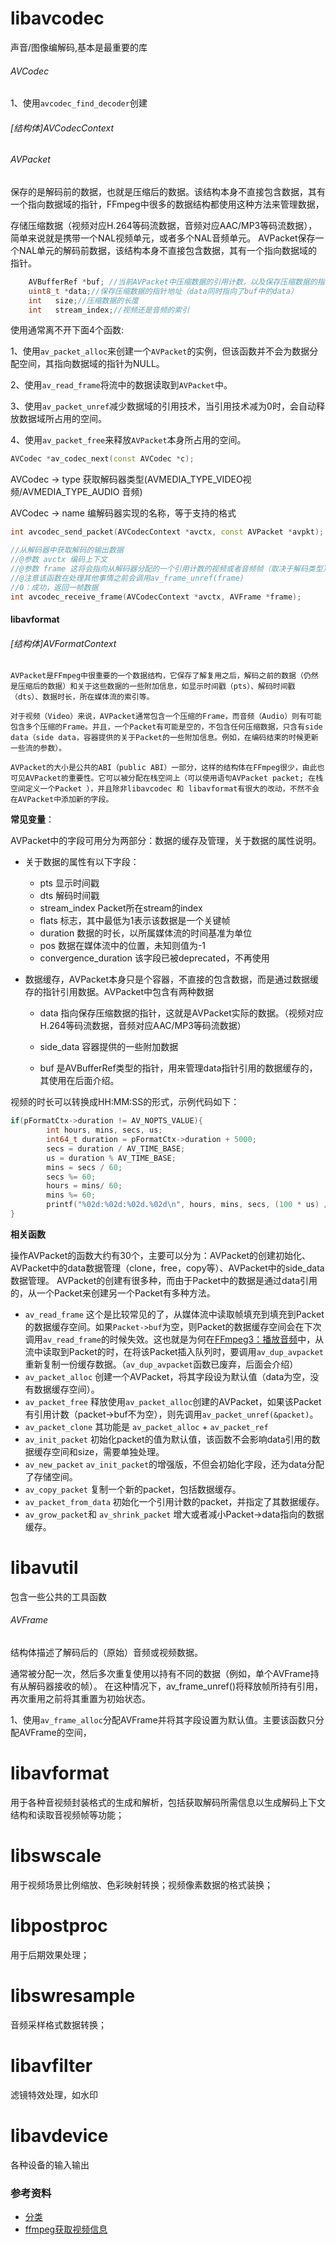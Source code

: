 #	libavcodec
声音/图像编解码,基本是最重要的库

######	AVCodec

1、使用`avcodec_find_decoder`创建



###### [结构体]AVCodecContext



######	AVPacket

保存的是解码前的数据，也就是压缩后的数据。该结构本身不直接包含数据，其有一个指向数据域的指针，FFmpeg中很多的数据结构都使用这种方法来管理数据，

存储压缩数据（视频对应H.264等码流数据，音频对应AAC/MP3等码流数据），简单来说就是携带一个NAL视频单元，或者多个NAL音频单元。 AVPacket保存一个NAL单元的解码前数据，该结构本身不直接包含数据，其有一个指向数据域的指针。

```c
    AVBufferRef *buf; //当前AVPacket中压缩数据的引用计数，以及保存压缩数据的指针地址(压缩数据申请的空间在这里)
    uint8_t *data;//保存压缩数据的指针地址（data同时指向了buf中的data）
    int   size;//压缩数据的长度
    int   stream_index;//视频还是音频的索引
```
使用通常离不开下面4个函数:

1、使用`av_packet_alloc`来创建一个`AVPacket`的实例，但该函数并不会为数据分配空间，其指向数据域的指针为NULL。

2、使用`av_read_frame`将流中的数据读取到`AVPacket`中。

3、使用`av_packet_unref`减少数据域的引用技术，当引用技术减为0时，会自动释放数据域所占用的空间。

4、使用`av_packet_free`来释放`AVPacket`本身所占用的空间。



```c++
AVCodec *av_codec_next(const AVCodec *c);
```

AVCodec -> type  获取解码器类型(AVMEDIA_TYPE_VIDEO视频/AVMEDIA_TYPE_AUDIO 音频)

AVCodec -> name   编解码器实现的名称，等于支持的格式



```c++
int avcodec_send_packet(AVCodecContext *avctx, const AVPacket *avpkt);
```



```c++
//从解码器中获取解码的输出数据
//@参数 avctx 编码上下文
//@参数 frame 这将会指向从解码器分配的一个引用计数的视频或者音频帧（取决于解码类型）
//@注意该函数在处理其他事情之前会调用av_frame_unref(frame)
//0：成功，返回一帧数据
int avcodec_receive_frame(AVCodecContext *avctx, AVFrame *frame);
```





####	libavformat

###### [结构体]AVFormatContext

```
AVPacket是FFmpeg中很重要的一个数据结构，它保存了解复用之后，解码之前的数据（仍然是压缩后的数据）和关于这些数据的一些附加信息，如显示时间戳（pts）、解码时间戳（dts）、数据时长，所在媒体流的索引等。

对于视频（Video）来说，AVPacket通常包含一个压缩的Frame，而音频（Audio）则有可能包含多个压缩的Frame。并且，一个Packet有可能是空的，不包含任何压缩数据，只含有side data（side data，容器提供的关于Packet的一些附加信息。例如，在编码结束的时候更新一些流的参数）。

AVPacket的大小是公共的ABI（public ABI）一部分，这样的结构体在FFmpeg很少，由此也可见AVPacket的重要性。它可以被分配在栈空间上（可以使用语句AVPacket packet; 在栈空间定义一个Packet ），并且除非libavcodec 和 libavformat有很大的改动，不然不会在AVPacket中添加新的字段。
```

**常见变量**：

AVPacket中的字段可用分为两部分：数据的缓存及管理，关于数据的属性说明。

- 关于数据的属性有以下字段：

  - pts 显示时间戳
  - dts 解码时间戳
  - stream_index Packet所在stream的index
  - flats 标志，其中最低为1表示该数据是一个关键帧
  - duration 数据的时长，以所属媒体流的时间基准为单位
  - pos 数据在媒体流中的位置，未知则值为-1
  - convergence_duration 该字段已被deprecated，不再使用

- 数据缓存，AVPacket本身只是个容器，不直接的包含数据，而是通过数据缓存的指针引用数据。AVPacket中包含有两种数据

  - data 指向保存压缩数据的指针，这就是AVPacket实际的数据。（视频对应H.264等码流数据，音频对应AAC/MP3等码流数据）

  - side_data 容器提供的一些附加数据

  - buf 是AVBufferRef类型的指针，用来管理data指针引用的数据缓存的，其使用在后面介绍。



视频的时长可以转换成HH:MM:SS的形式，示例代码如下：

```c
if(pFormatCtx->duration != AV_NOPTS_VALUE){
		int hours, mins, secs, us;
		int64_t duration = pFormatCtx->duration + 5000;
		secs = duration / AV_TIME_BASE;
		us = duration % AV_TIME_BASE;
		mins = secs / 60;
		secs %= 60;
		hours = mins/ 60;
		mins %= 60;
		printf("%02d:%02d:%02d.%02d\n", hours, mins, secs, (100 * us) / AV_TIME_BASE);
}
```



**相关函数**

操作AVPacket的函数大约有30个，主要可以分为：AVPacket的创建初始化、AVPacket中的data数据管理（clone，free，copy等）、AVPacket中的side_data数据管理。
AVPacket的创建有很多种，而由于Packet中的数据是通过data引用的，从一个Packet来创建另一个Packet有多种方法。

- `av_read_frame` 这个是比较常见的了，从媒体流中读取帧填充到填充到Packet的数据缓存空间。如果`Packet->buf`为空，则Packet的数据缓存空间会在下次调用`av_read_frame`的时候失效。这也就是为何在[FFmpeg3：播放音频](http://www.cnblogs.com/wangguchangqing/p/5788805.html)中，从流中读取到Packet的时，在将该Packet插入队列时，要调用`av_dup_avpacket`重新复制一份缓存数据。（`av_dup_avpacket`函数已废弃，后面会介绍）
- `av_packet_alloc` 创建一个AVPacket，将其字段设为默认值（data为空，没有数据缓存空间）。
- `av_packet_free` 释放使用`av_packet_alloc`创建的AVPacket，如果该Packet有引用计数（packet->buf不为空），则先调用`av_packet_unref(&packet)`。
- `av_packet_clone` 其功能是 `av_packet_alloc` + `av_packet_ref`
- `av_init_packet` 初始化packet的值为默认值，该函数不会影响data引用的数据缓存空间和size，需要单独处理。
- `av_new_packet` `av_init_packet`的增强版，不但会初始化字段，还为data分配了存储空间。
- `av_copy_packet` 复制一个新的packet，包括数据缓存。
- `av_packet_from_data` 初始化一个引用计数的packet，并指定了其数据缓存。
- `av_grow_packet`和 `av_shrink_packet` 增大或者减小Packet->data指向的数据缓存。



#	libavutil
包含一些公共的工具函数
######	AVFrame

结构体描述了解码后的（原始）音频或视频数据。

通常被分配一次，然后多次重复使用以持有不同的数据（例如，单个AVFrame持有从解码器接收的帧）。 在这种情况下，av_frame_unref()将释放帧所持有引用，再次重用之前将其重置为初始状态。

1、使用`av_frame_alloc`分配AVFrame并将其字段设置为默认值。主要该函数只分配AVFrame的空间，

# libavformat
用于各种音视频封装格式的生成和解析，包括获取解码所需信息以生成解码上下文结构和读取音视频帧等功能；

# libswscale
用于视频场景比例缩放、色彩映射转换；视频像素数据的格式装换；

# libpostproc
用于后期效果处理；

# libswresample
音频采样格式数据转换；

# libavfilter
滤镜特效处理，如水印

# libavdevice
各种设备的输入输出


### 参考资料
- [分类](https://blog.csdn.net/qq_30124547/article/details/90708340)
- [ffmpeg获取视频信息](https://blog.csdn.net/qq_41824928/article/details/103631719)

